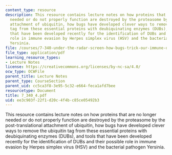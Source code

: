 ```yaml
---
content_type: resource
description: This resource contains lecture notes on how proteins that are no longer
  needed or do not properly function are destroyed by the proteasome by the post-translational
  attachment of ubiquitin, how bugs have developed clever ways to remove the ubiquitin
  tag from these essential proteins with deubiquinating enzymes (DUBs), and tools
  that have been developed recently for the identification of DUBs and their possible
  role in immune evasion by Herpes simplex virus (HSV) and the bacterial pathogen
  Yersinia.
file: /courses/7-340-under-the-radar-screen-how-bugs-trick-our-immune-defenses-spring-2007/ee3c903f22f1d20c4f4bc85ce05492b3_7_340_4.pdf
file_type: application/pdf
learning_resource_types:
- Lecture Notes
license: https://creativecommons.org/licenses/by-nc-sa/4.0/
ocw_type: OCWFile
parent_title: Lecture Notes
parent_type: CourseSection
parent_uid: cc5ca3f8-3e95-5c32-e664-feca1afd7bee
resourcetype: Document
title: 7_340_4.pdf
uid: ee3c903f-22f1-d20c-4f4b-c85ce05492b3
---
```

This resource contains lecture notes on how proteins that are no longer needed or do not properly function are destroyed by the proteasome by the post-translational attachment of ubiquitin, how bugs have developed clever ways to remove the ubiquitin tag from these essential proteins with deubiquinating enzymes (DUBs), and tools that have been developed recently for the identification of DUBs and their possible role in immune evasion by Herpes simplex virus (HSV) and the bacterial pathogen Yersinia.